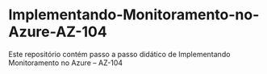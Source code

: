 # Implementando-Monitoramento-no-Azure-AZ-104
Este repositório contém passo a passo didático de Implementando Monitoramento no Azure – AZ-104
